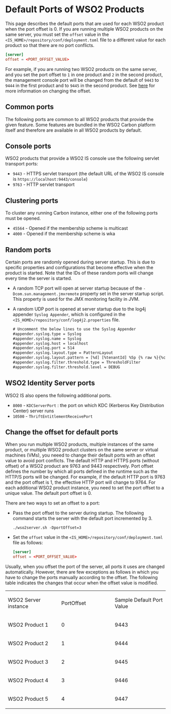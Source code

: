 # Default Ports of WSO2 Products

This page describes the default ports that are used for each WSO2 product when the port offset is 0. If you are running multiple WSO2 products on the same server, you must set the `offset` value in the `<IS_HOME>/repository/conf/deployment.toml` file to a different value for each product so that there are no port conflicts.

``` toml
[server]
offset = <PORT_OFFSET_VALUE>
```

For example, if you are running two WSO2 products on the same server, and you set the port offset to `1` in one product and `2` in the second product, the management console port will be changed from the default of `9443` to `9444` in the first product and to `9445` in the second product. See [here](#change-the-offset-for-default-ports) for more information on changing the offset.

## Common ports

The following ports are common to all WSO2 products that provide the given feature. Some features are bundled in the WSO2 Carbon platform itself and therefore are available in all WSO2 products by default.

## Console ports

WSO2 products that provide a WSO2 IS console use the following servlet transport ports:

- `9443` - HTTPS servlet transport (the default URL of the WSO2 IS console is `https://localhost:9443/console`)
- `9763` - HTTP servlet transport


<!-- ## JMX monitoring ports

WSO2 Carbon platform uses TCP ports to monitor a running Carbon instance using a JMX client such as JConsole. By default, JMX is enabled in all products. To disable it, see [Disable JMX for the server]({{base_path}}/deploy/monitor/jmx-based-monitoring/#disable-jmx-for-the-server).

- `11111` - RMIRegistry port. Used to monitor Carbon remotely
- `9999` - RMIServer port. Used along with the RMIRegistry port when Carbon is monitored from a JMX client that is behind a firewall-->


## Clustering ports

To cluster any running Carbon instance, either one of the following ports must be opened.

- `45564` - Opened if the membership scheme is multicast
- `4000` - Opened if the membership scheme is wka

## Random ports

Certain ports are randomly opened during server startup. This is due to specific properties and configurations that become effective when the product is started. Note that the IDs of these random ports will change every time the server is started.

- A random TCP port will open at server startup because of the `-Dcom.sun.management.jmxremote` property set in the server startup script. This property is used for the JMX monitoring facility in JVM.
- A random UDP port is opened at server startup due to the log4j appender `Syslog Appender`, which is configured in the `<IS_HOME>/repository/conf/log4j2.properties` file.

    ``` xml
    # Uncomment the below lines to use the Syslog Appender
    #appender.syslog.type = Syslog
    #appender.syslog.name = Syslog
    #appender.syslog.host = localhost
    #appender.syslog.port = 514
    #appender.syslog.layout.type = PatternLayout
    #appender.syslog.layout.pattern = [%d] [%tenantId] %5p {% raw %}{%c}{% endraw %} - %mm%ex%n
    #appender.syslog.filter.threshold.type = ThresholdFilter
    #appender.syslog.filter.threshold.level = DEBUG
    ```

## WSO2 Identity Server ports

WSO2 IS also opens the following additional ports.

- `8000` - `KDCServerPort` : the port on which KDC (Kerberos Key Distribution Center) server runs
- `10500` - `ThriftEntitlementReceivePort`

## Change the offset for default ports

When you run multiple WSO2 products, multiple instances of the same product, or multiple WSO2 product clusters on the same server or virtual machines (VMs), you neeed to change their default ports with an offset value to avoid port conflicts. The default HTTP and HTTPS ports (without offset) of a WSO2 product are 9763 and 9443 respectively.
Port offset defines the number by which all ports defined in the runtime such as the HTTP/S ports will be changed. For example, if the default HTTP port is 9763 and the port offset is 1, the effective HTTP port will change to 9764. For each additional WSO2 product instance, you need to set the port offset to a unique value. The default port offset is 0.

There are two ways to set an offset to a port:

- Pass the port offset to the server during startup. The following command starts the server with the default port incremented by 3.

    ```
    ./wso2server.sh -DportOffset=3
    ```

- Set the `offset` value in the `<IS_HOME>/repository/conf/deployment.toml` file as follows:

    ``` toml
    [server]
    offset = <PORT_OFFSET_VALUE>
    ```

Usually, when you offset the port of the server, all ports it uses are changed automatically. However, there are few exceptions as follows in which you have to change the ports manually according to the offset. The following table indicates the changes that occur when the offset value is modified.

<table>
<colgroup>
<col style="width: 33%" />
<col style="width: 33%" />
<col style="width: 33%" />
</colgroup>
<tbody>
<tr class="odd">
<td><p>WSO2 Server instance</p></td>
<td><p>PortOffset</p></td>
<td><p>Sample Default Port Value</p></td>
</tr>
<tr class="even">
<td><p>WSO2 Product 1</p></td>
<td><p>0</p></td>
<td><p>9443</p></td>
</tr>
<tr class="odd">
<td><p>WSO2 Product 2</p></td>
<td><p>1</p></td>
<td><p>9444</p></td>
</tr>
<tr class="even">
<td><p>WSO2 Product 3</p></td>
<td><p>2</p></td>
<td><p>9445</p></td>
</tr>
<tr class="odd">
<td><p>WSO2 Product 4</p></td>
<td><p>3</p></td>
<td><p>9446</p></td>
</tr>
<tr class="even">
<td><p>WSO2 Product 5</p></td>
<td><p>4</p></td>
<td><p>9447</p></td>
</tr>
</tbody>
</table>

